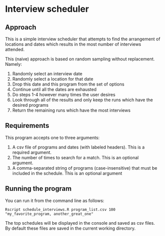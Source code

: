 # Interview scheduler

## Approach
This is a simple interview scheduler that attempts to find the arrangement of locations and dates which results in the most number of interviews attended.

This (naive) approach is based on random sampling without replacement. Namely:

1. Randomly select an interview date
2. Randomly select a location for that date
3. Drop this date and this program from the set of options
4. Continue until all the dates are exhausted
5. Do steps 1-4 however many times the user desires
6. Look through all of the results and only keep the runs which have the desired programs
7. Return the remaining runs which have the most interviews

## Requirements

This program accepts one to three arguments:

1. A csv file of programs and dates (with labeled headers). This is a required argument.
2. The number of times to search for a match. This is an optional argument.
3. A comma-separated string of programs (case-insensitive) that must be included in the schedule. This is an optional argument

## Running the program

You can run it from the command line as follows:

```{r}
Rscript schedule_interviews.R program_list.csv 100 "my_favorite_program, another_great_one"
```

The top schedules will be displayed in the console and saved as csv files. By default these files are saved in the current working directory.
